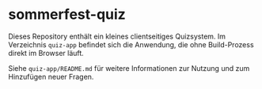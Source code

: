 # sommerfest-quiz

Dieses Repository enthält ein kleines clientseitiges Quizsystem. Im Verzeichnis `quiz-app` befindet sich die Anwendung, die ohne Build-Prozess direkt im Browser läuft.

Siehe `quiz-app/README.md` für weitere Informationen zur Nutzung und zum Hinzufügen neuer Fragen.
